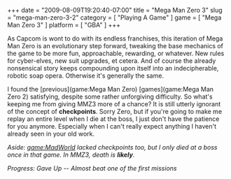 +++
date = "2009-08-09T19:20:40-07:00"
title = "Mega Man Zero 3"
slug = "mega-man-zero-3-2"
category = [ "Playing A Game" ]
game = [ "Mega Man Zero 3" ]
platform = [ "GBA" ]
+++

As Capcom is wont to do with its endless franchises, this iteration of Mega Man Zero is an evolutionary step forward, tweaking the base mechanics of the game to be more fun, approachable, rewarding, or whatever.  New rules for cyber-elves, new suit upgrades, et cetera.  And of course the already nonsensical story keeps compounding upon itself into an indecipherable, robotic soap opera.  Otherwise it's generally the same.

I found the [previous](game:Mega Man Zero) [games](game:Mega Man Zero 2) satisfying, despite some rather unforgiving difficulty.  So what's keeping me from giving MMZ3 more of a chance?  It is still utterly ignorant of the concept of <b>checkpoints</b>.  Sorry Zero, but if you're going to make me replay an entire level when I die at the boss, I just don't have the patience for you anymore.  Especially when I can't really expect anything I haven't already seen in your old work.

<i>Aside: <game:MadWorld> lacked checkpoints too, but I only died at a boss once in that game.  In MMZ3, death is <b>likely</b>.</i>

<i>Progress: Gave Up -- Almost beat one of the first missions</i>